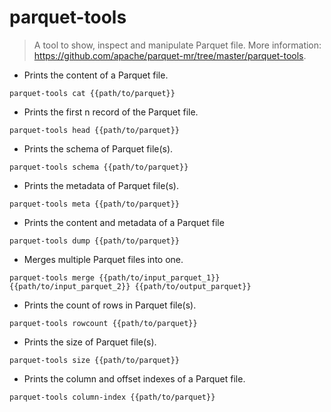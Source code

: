 # parquet-tools

> A tool to show, inspect and manipulate Parquet file.
> More information: <https://github.com/apache/parquet-mr/tree/master/parquet-tools>.

- Prints the content of a Parquet file.

`parquet-tools cat {{path/to/parquet}}`

- Prints the first n record of the Parquet file.

`parquet-tools head {{path/to/parquet}}`

- Prints the schema of Parquet file(s).

`parquet-tools schema {{path/to/parquet}}`

- Prints the metadata of Parquet file(s).

`parquet-tools meta {{path/to/parquet}}`

- Prints the content and metadata of a Parquet file

`parquet-tools dump {{path/to/parquet}}`

- Merges multiple Parquet files into one.

`parquet-tools merge {{path/to/input_parquet_1}} {{path/to/input_parquet_2}} {{path/to/output_parquet}}`

- Prints the count of rows in Parquet file(s).

`parquet-tools rowcount {{path/to/parquet}}`

- Prints the size of Parquet file(s).

`parquet-tools size {{path/to/parquet}}`

- Prints the column and offset indexes of a Parquet file.

`parquet-tools column-index {{path/to/parquet}}`
